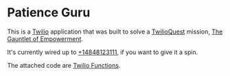 # Patience Guru

This is a [Twilio](https://twilio.com) application that was built to solve a [TwilioQuest](https://twilio.com/quest) mission, [The Gauntlet of Empowerment](https://www.twilio.com/quest/mission/2).

It's currently wired up to [+14848123111](tel:14848123111), if you want to give it a spin.

The attached code are [Twilio Functions](https://twilio.com/functions).